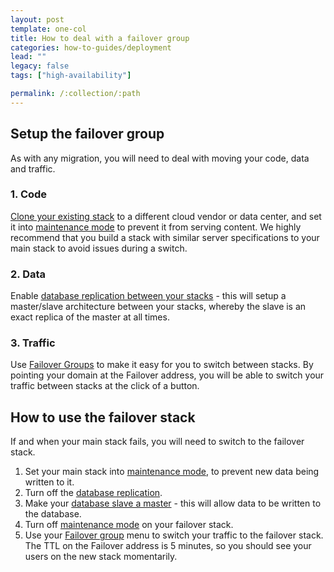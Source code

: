 ```yaml
---
layout: post
template: one-col
title: How to deal with a failover group
categories: how-to-guides/deployment
lead: ""
legacy: false
tags: ["high-availability"]

permalink: /:collection/:path
---
```


## Setup the failover group

As with any migration, you will need to deal with moving your code, data and traffic. 


### 1. Code

[Clone your existing stack](/node/concepts/stack-definition.html) to a different cloud vendor or data center, and set it into [maintenance mode](/node/tutorials/service-network-configuration.html) to prevent it from serving content. We highly recommend that you build a stack with similar server specifications to your main stack to avoid issues during a switch. 


### 2. Data

Enable [database replication between your stacks](/rails/tutorials/database-replication.html) - this will setup a master/slave architecture between your stacks, whereby the slave is an exact replica of the master at all times. 


### 3. Traffic

Use [Failover Groups](/node/tutorials/failover-groups.html) to make it easy for you to switch between stacks. By pointing your domain at the Failover address, you will be able to switch your traffic between stacks at the click of a button.


## How to use the failover stack

If and when your main stack fails, you will need to switch to the failover stack.

1.  Set your main stack into [maintenance mode](/node/tutorials/service-network-configuration.html), to prevent new data being written to it.
2.  Turn off the [database replication](/rails/tutorials/database-replication.html).
3.  Make your [database slave a master](/node/references/shells/toolbelt.html#slave-promotion-to-standalone-master) - this will allow data to be written to the database.
4.  Turn off [maintenance mode](/node/tutorials/service-network-configuration.html) on your failover stack.
5.  Use your [Failover group](/node/tutorials/failover-groups.html) menu to switch your traffic to the failover stack. The TTL on the Failover address is 5 minutes, so you should see your users on the new stack momentarily.

